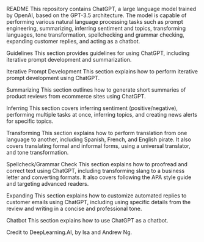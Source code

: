README
This repository contains ChatGPT, a large language model trained by OpenAI, based on the GPT-3.5 architecture. The model is capable of performing various natural language processing tasks such as prompt engineering, summarizing, inferring sentiment and topics, transforming languages, tone transformation, spellchecking and grammar checking, expanding customer replies, and acting as a chatbot.

Guidelines
This section provides guidelines for using ChatGPT, including iterative prompt development and summarization.

Iterative Prompt Development
This section explains how to perform iterative prompt development using ChatGPT.

Summarizing
This section outlines how to generate short summaries of product reviews from ecommerce sites using ChatGPT.

Inferring
This section covers inferring sentiment (positive/negative), performing multiple tasks at once, inferring topics, and creating news alerts for specific topics.

Transforming
This section explains how to perform translation from one language to another, including Spanish, French, and English pirate. It also covers translating formal and informal forms, using a universal translator, and tone transformation.

Spellcheck/Grammar Check
This section explains how to proofread and correct text using ChatGPT, including transforming slang to a business letter and converting formats. It also covers following the APA style guide and targeting advanced readers.

Expanding
This section explains how to customize automated replies to customer emails using ChatGPT, including using specific details from the review and writing in a concise and professional tone.

Chatbot
This section explains how to use ChatGPT as a chatbot.

Credit to DeepLearning.AI, by Isa and Andrew Ng.
